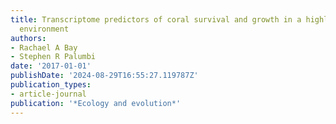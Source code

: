 ```yaml
---
title: Transcriptome predictors of coral survival and growth in a highly variable
  environment
authors:
- Rachael A Bay
- Stephen R Palumbi
date: '2017-01-01'
publishDate: '2024-08-29T16:55:27.119787Z'
publication_types:
- article-journal
publication: '*Ecology and evolution*'
---
```

